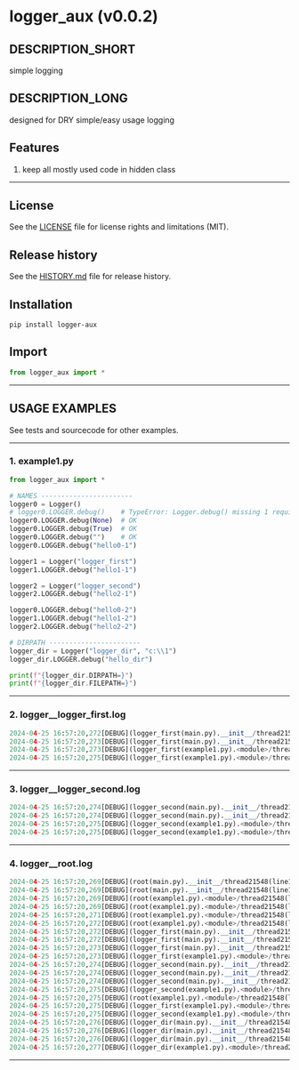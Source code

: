 # logger_aux (v0.0.2)

## DESCRIPTION_SHORT
simple logging

## DESCRIPTION_LONG
designed for DRY simple/easy usage logging


## Features
1. keep all mostly used code in hidden class  


********************************************************************************
## License
See the [LICENSE](LICENSE) file for license rights and limitations (MIT).


## Release history
See the [HISTORY.md](HISTORY.md) file for release history.


## Installation
```commandline
pip install logger-aux
```


## Import
```python
from logger_aux import *
```


********************************************************************************
## USAGE EXAMPLES
See tests and sourcecode for other examples.

------------------------------
### 1. example1.py
```python
from logger_aux import *

# NAMES -----------------------
logger0 = Logger()
# logger0.LOGGER.debug()    # TypeError: Logger.debug() missing 1 required positional argument: 'msg'
logger0.LOGGER.debug(None)  # OK
logger0.LOGGER.debug(True)  # OK
logger0.LOGGER.debug("")    # OK
logger0.LOGGER.debug("hello0-1")

logger1 = Logger("logger_first")
logger1.LOGGER.debug("hello1-1")

logger2 = Logger("logger_second")
logger2.LOGGER.debug("hello2-1")

logger0.LOGGER.debug("hello0-2")
logger1.LOGGER.debug("hello1-2")
logger2.LOGGER.debug("hello2-2")

# DIRPATH -----------------------
logger_dir = Logger("logger_dir", "c:\\1")
logger_dir.LOGGER.debug("hello_dir")

print(f"{logger_dir.DIRPATH=}")
print(f"{logger_dir.FILEPATH=}")
```

------------------------------
### 2. logger__logger_first.log
```python
2024-04-25 16:57:20,272[DEBUG](logger_first(main.py).__init__/thread21548(line112))====================================================================================================
2024-04-25 16:57:20,273[DEBUG](logger_first(main.py).__init__/thread21548(line113))logger FILE started self._handler_file.baseFilename='C:\\__STARICHENKO_Element\\PROJECTS\\abc=logger_aux\\EXAMPLES\\logger__logger_first.log'
2024-04-25 16:57:20,273[DEBUG](logger_first(example1.py).<module>/thread21548(line12))hello1-1
2024-04-25 16:57:20,275[DEBUG](logger_first(example1.py).<module>/thread21548(line18))hello1-2
```

------------------------------
### 3. logger__logger_second.log
```python
2024-04-25 16:57:20,274[DEBUG](logger_second(main.py).__init__/thread21548(line112))====================================================================================================
2024-04-25 16:57:20,274[DEBUG](logger_second(main.py).__init__/thread21548(line113))logger FILE started self._handler_file.baseFilename='C:\\__STARICHENKO_Element\\PROJECTS\\abc=logger_aux\\EXAMPLES\\logger__logger_second.log'
2024-04-25 16:57:20,275[DEBUG](logger_second(example1.py).<module>/thread21548(line15))hello2-1
2024-04-25 16:57:20,275[DEBUG](logger_second(example1.py).<module>/thread21548(line19))hello2-2
```

------------------------------
### 4. logger__root.log
```python
2024-04-25 16:57:20,269[DEBUG](root(main.py).__init__/thread21548(line112))====================================================================================================
2024-04-25 16:57:20,269[DEBUG](root(main.py).__init__/thread21548(line113))logger FILE started self._handler_file.baseFilename='C:\\__STARICHENKO_Element\\PROJECTS\\abc=logger_aux\\EXAMPLES\\logger__root.log'
2024-04-25 16:57:20,269[DEBUG](root(example1.py).<module>/thread21548(line6))None
2024-04-25 16:57:20,269[DEBUG](root(example1.py).<module>/thread21548(line7))True
2024-04-25 16:57:20,271[DEBUG](root(example1.py).<module>/thread21548(line8))
2024-04-25 16:57:20,272[DEBUG](root(example1.py).<module>/thread21548(line9))hello0-1
2024-04-25 16:57:20,272[DEBUG](logger_first(main.py).__init__/thread21548(line105))logger STREAM started
2024-04-25 16:57:20,272[DEBUG](logger_first(main.py).__init__/thread21548(line112))====================================================================================================
2024-04-25 16:57:20,273[DEBUG](logger_first(main.py).__init__/thread21548(line113))logger FILE started self._handler_file.baseFilename='C:\\__STARICHENKO_Element\\PROJECTS\\abc=logger_aux\\EXAMPLES\\logger__logger_first.log'
2024-04-25 16:57:20,273[DEBUG](logger_first(example1.py).<module>/thread21548(line12))hello1-1
2024-04-25 16:57:20,274[DEBUG](logger_second(main.py).__init__/thread21548(line105))logger STREAM started
2024-04-25 16:57:20,274[DEBUG](logger_second(main.py).__init__/thread21548(line112))====================================================================================================
2024-04-25 16:57:20,274[DEBUG](logger_second(main.py).__init__/thread21548(line113))logger FILE started self._handler_file.baseFilename='C:\\__STARICHENKO_Element\\PROJECTS\\abc=logger_aux\\EXAMPLES\\logger__logger_second.log'
2024-04-25 16:57:20,275[DEBUG](logger_second(example1.py).<module>/thread21548(line15))hello2-1
2024-04-25 16:57:20,275[DEBUG](root(example1.py).<module>/thread21548(line17))hello0-2
2024-04-25 16:57:20,275[DEBUG](logger_first(example1.py).<module>/thread21548(line18))hello1-2
2024-04-25 16:57:20,275[DEBUG](logger_second(example1.py).<module>/thread21548(line19))hello2-2
2024-04-25 16:57:20,276[DEBUG](logger_dir(main.py).__init__/thread21548(line105))logger STREAM started
2024-04-25 16:57:20,276[DEBUG](logger_dir(main.py).__init__/thread21548(line112))====================================================================================================
2024-04-25 16:57:20,276[DEBUG](logger_dir(main.py).__init__/thread21548(line113))logger FILE started self._handler_file.baseFilename='c:\\1\\logger__logger_dir.log'
2024-04-25 16:57:20,277[DEBUG](logger_dir(example1.py).<module>/thread21548(line23))hello_dir
```

********************************************************************************
